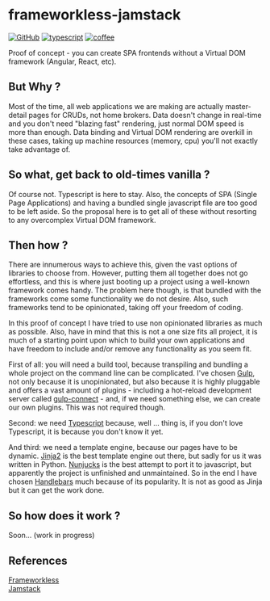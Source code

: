 # frameworkless-jamstack

[![GitHub](https://img.shields.io/github/license/honatas/frameworkless-jamstack?style=plastic)](https://github.com/Honatas/frameworkless-jamstack/blob/master/LICENSE)
[![typescript](https://img.shields.io/badge/made%20with-Typescript-blue?style=plastic)](https://www.typescriptlang.org/)
[![coffee](https://img.shields.io/badge/buy%20me%20a-coffee-brown?style=plastic)](https://ko-fi.com/honatas)

Proof of concept - you can create SPA frontends without a Virtual DOM framework (Angular, React, etc).

## But Why ?

Most of the time, all web applications we are making are actually master-detail pages for CRUDs, not home brokers. Data doesn't change in real-time and you don't need "blazing fast" rendering, just normal DOM speed is more than enough. Data binding and Virtual DOM rendering are overkill in these cases, taking up machine resources (memory, cpu) you'll not exactly take advantage of.  

## So what, get back to old-times vanilla ?

Of course not. Typescript is here to stay. Also, the concepts of SPA (Single Page Applications) and having a bundled single javascript file are too good to be left aside. So the proposal here is to get all of these without resorting to any overcomplex Virtual DOM framework.  

## Then how ?

There are innumerous ways to achieve this, given the vast options of libraries to choose from. However, putting them all together does not go effortless, and this is where just booting up a project using a well-known framework comes handy. The problem here though, is that bundled with the frameworks come some functionality we do not desire. Also, such frameworks tend to be opinionated, taking off your freedom of coding.  

In this proof of concept I have tried to use non opinionated libraries as much as possible. Also, have in mind that this is not a one size fits all project, it is much of a starting point upon which to build your own applications and have freedom to include and/or remove any functionality as you seem fit.  

First of all: you will need a build tool, because transpiling and bundling a whole project on the command line can be complicated. I've chosen [Gulp](https://gulpjs.com/), not only because it is unopinionated, but also because it is highly pluggable and offers a vast amount of plugins - including a hot-reload development server called [gulp-connect](https://www.npmjs.com/package/gulp-connect) - and, if we need something else, we can create our own plugins. This was not required though.  

Second: we need [Typescript](https://www.typescriptlang.org/) because, well ... thing is, if you don't love Typescript, it is because you don't know it yet.  

And third: we need a template engine, because our pages have to be dynamic. [Jinja2](https://jinja.palletsprojects.com) is the best template engine out there, but sadly for us it was written in Python. [Nunjucks](https://mozilla.github.io/nunjucks/) is the best attempt to port it to javascript, but apparently the project is unfinished and unmaintained. So in the end I have chosen [Handlebars](https://handlebarsjs.com/) much because of its popularity. It is not as good as Jinja but it can get the work done.  

## So how does it work ?

Soon... (work in progress)  

## References

[Frameworkless](https://www.frameworklessmovement.org/)  
[Jamstack](https://jamstack.org)  
